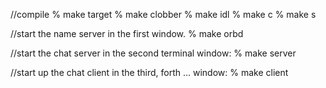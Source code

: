 //compile
% make target
% make clobber
% make idl
% make c
% make s

//start the name server in the first window.
% make orbd

//start the chat server in the second terminal window:
% make server

//start up the chat client in the third, forth ... window:
% make client
